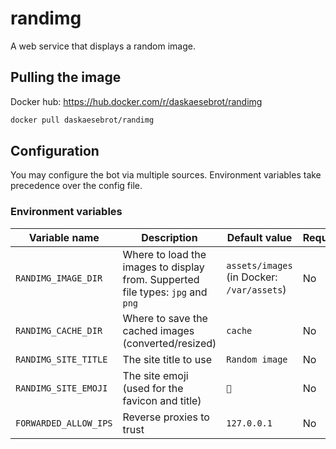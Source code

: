 # randimg

A web service that displays a random image.

## Pulling the image
Docker hub: https://hub.docker.com/r/daskaesebrot/randimg
```bash
docker pull daskaesebrot/randimg
```

## Configuration

You may configure the bot via multiple sources.
Environment variables take precedence over the config file.

### Environment variables
| Variable name | Description | Default value | Required? |
| - | - | - | - |
| `RANDIMG_IMAGE_DIR` | Where to load the images to display from. Supperted file types: `jpg` and `png` | `assets/images` (in Docker: `/var/assets`) | No |
| `RANDIMG_CACHE_DIR` | Where to save the cached images (converted/resized) | `cache` | No |
| `RANDIMG_SITE_TITLE` | The site title to use | `Random image` | No |
| `RANDIMG_SITE_EMOJI` | The site emoji (used for the favicon and title) | `🦈` | No |
| `FORWARDED_ALLOW_IPS` | Reverse proxies to trust | `127.0.0.1` | No |
